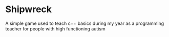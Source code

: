 Shipwreck
=========

A simple game used to teach c++ basics during my year as a programming teacher for people with high functioning autism
